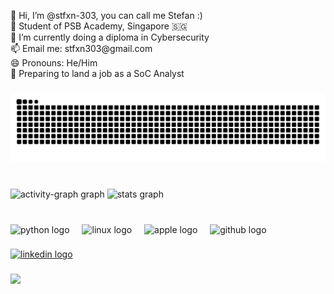 <p align="left">👋 Hi, I’m @stfxn-303, you can call me Stefan :)<br>🏫 Student of PSB Academy, Singapore 🇸🇬<br>🌱 I’m currently doing a diploma in Cybersecurity<br>📫 Email me: stfxn303@gmail.com<br>😄 Pronouns: He/Him<br>📆 Preparing to land a job as a SoC Analyst</p>

###

<img src="https://raw.githubusercontent.com/stfxn-303/stfxn-303/output/snake.svg" alt="Snake animation" />

###

<br clear="both">

<div align="left">
  <img src="https://github-readme-activity-graph.vercel.app/graph?username=stfxn-303&radius=7&theme=react&area=true&order=5&line=850d0d&point=850d0d&area_color=850d0d&hide_border=true" height="170" alt="activity-graph graph"  />
  <img src="https://github-readme-stats.vercel.app/api?username=stfxn-303&hide_title=false&hide_rank=false&show_icons=true&include_all_commits=true&count_private=true&disable_animations=false&theme=rose_pine&locale=en&hide_border=false&order=1" height="142" alt="stats graph"  />
</div>

###

<br clear="both">

<div align="left">
  <img src="https://skillicons.dev/icons?i=py" height="40" alt="python logo"  />
  <img width="12" />
  <img src="https://cdn.jsdelivr.net/gh/devicons/devicon/icons/linux/linux-original.svg" height="40" alt="linux logo"  />
  <img width="12" />
  <img src="https://cdn.simpleicons.org/apple/000000" height="40" alt="apple logo"  />
  <img width="12" />
  <img src="https://skillicons.dev/icons?i=github" height="40" alt="github logo"  />
</div>

###

<div align="left">
  <a href="https://www.linkedin.com/in/stefan-samaranayake-635b1b357/" target="_blank">
    <img src="https://raw.githubusercontent.com/maurodesouza/profile-readme-generator/master/src/assets/icons/social/linkedin/default.svg" width="52" height="40" alt="linkedin logo"  />
  </a>
</div>

###

<div align="left">
  <img src="https://visitor-badge.laobi.icu/badge?page_id=stfxn-303.stfxn-303&left_color=darkgray&right_color=mediumvioletred"  />
</div>

###

